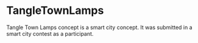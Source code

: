 # TangleTownLamps

Tangle Town Lamps concept is a smart city concept. It was submitted in a smart city contest as a participant.